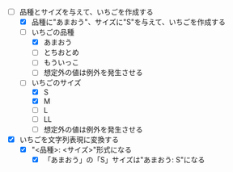 - [ ] 品種とサイズを与えて、いちごを作成する
    - [x] 品種に"あまおう"、サイズに"S"を与えて、いちごを作成する
    - [ ] いちごの品種
        - [x] あまおう
        - [ ] とちおとめ
        - [ ] もういっこ
        - [ ] 想定外の値は例外を発生させる
    - [ ] いちごのサイズ
        - [x] S
        - [x] M
        - [ ] L
        - [ ] LL
        - [ ] 想定外の値は例外を発生させる
- [x] いちごを文字列表現に変換する
    - [x] "<品種>: <サイズ>"形式になる
        - [x] 「あまおう」の「S」サイズは"あまおう: S"になる
